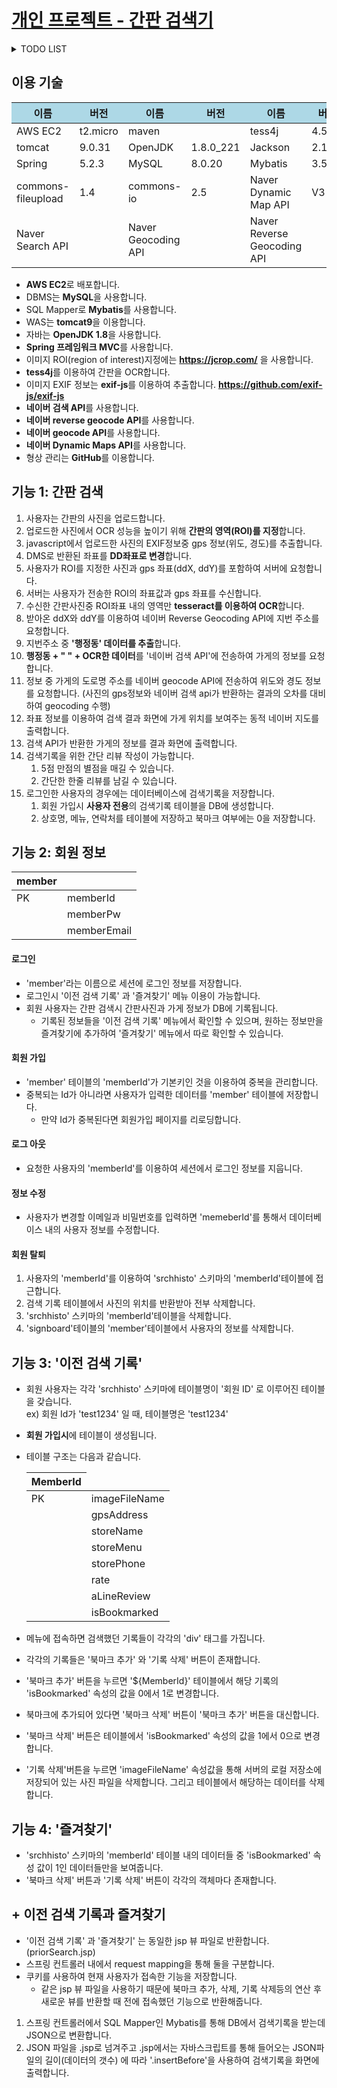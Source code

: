 # [개인 프로젝트 - 간판 검색기](http://jutabi.com)

<details markdown="1">
<summary>TODO LIST</summary>
<div markdown="1">

- (○) 다이어그램 그리기 
- (○) 블로그에 개발상황 연재하기
- (○) 스프링 프레임워크 사용
- (○) AWS EC2로 서비스 (ubuntu 18.04)
- (○) Tomcat 으로 Web Server
- (○) Github Private Repository 버전 관리
- (○) DB 적용 (MySQL)
- (○) 커넥션 풀 공부
- (○) Mybatis 적용
- (△) HTML, CSS 클린코드화
- (○) 이미지 파일 업로드
- (○) 로그인 기능
- (○) 검색기록 테이블 생성, 삭제
- (○) 검색기록 생성
- (○) 검색기록 보기
- (○) 검색기록 삭제
- (○) 즐겨찾기 보기
- (○) 즐겨찾기 추가
- (○) 이미지 OCR
- (○) 이미지 크롭
- (○) 이미지 크롭시 원본과 비율 일치
- (○) 별점 기능 추가
- (○) 한줄평 기능 추가
- (○) EXIF GPS 정보 추출
- (○) 네이버 reverse geocoding API
- (○) 가게 정보 네이버 검색 API로 요청
- (○) 네이버 Dynamic Map API
- (○) 이미지 테이블 삭제시 이미지도 삭제
- (○) 이미지 업로드하지 않고 제출 예외처리
- (○) 간판의 영역을 지정하지 않고 제출 예외처리
- (X) OCR 결과 없을 때 예외처리
- (X) GPS 정보 없을 때 예외처리
- (X) reverse geocoding 쿼리문 없을 때 예외 처리
- (X) 검색 API 반환 값에 정보 없을 때 예외처리
- (X) 로그인에 Spring Security 적용
- (X) 검색기록 페이징
- ----------------추가 항목----------------
- (○) 포트폴리오 블로그 생성
- (○) 개인프로젝트 설명 페이지 작성
- (X) 실사용자 전용 설명 (Web Page or Video)
- (X) 이력서 pdf version
- (f) 북마크, 즐겨찾기 스크롤 위치 저장
- (X) 하드코딩된 db로그인 정보 암호화
- (X) 댓글 기능
- (X) SSL 적용
- (X) 점주 메뉴 생성
- (X) Docker

</div>
</details>

## 이용 기술
<table>
    <thead>
    <tr bgcolor="#add8e6">
        <th>이름</th> <th>버전</th> <th>이름</th> <th>버전</th> <th>이름</th> <th>버전</th>
    </tr>
    </thead>
    <tbody>
    <tr>
        <td>AWS EC2 </td> <td>t2.micro</td>
        <td>maven </td> <td></td>
        <td>tess4j </td> <td>4.5.1</td>
    </tr>
    <tr>
        <td>tomcat </td> <td>9.0.31</td>
        <td>OpenJDK </td> <td>1.8.0_221</td>
        <td>Jackson </td> <td>2.11.0</td>
    </tr>
    <tr>
        <td>Spring </td> <td>5.2.3</td>
        <td>MySQL </td> <td>8.0.20</td>
        <td>Mybatis </td> <td>3.5.4</td>
    </tr>
    <tr>
        <td>commons-fileupload </td> <td>1.4</td>
        <td>commons-io </td> <td>2.5</td>
        <td>Naver Dynamic Map API</td> <td>V3</td>
    </tr>
    <tr>
        <td>Naver Search API </td> <td></td>
        <td>Naver Geocoding API </td> <td></td>
        <td>Naver Reverse Geocoding API</td> <td></td>
    </tr>
    </tbody>
</table>

- **AWS EC2**로 배포합니다.
- DBMS는 **MySQL**을 사용합니다.
- SQL Mapper로 **Mybatis**를 사용합니다.
- WAS는 **tomcat9**을 이용합니다.
- 자바는 **OpenJDK 1.8**을 사용합니다.
- **Spring 프레임워크 MVC**를 사용합니다.
- 이미지 ROI(region of interest)지정에는 **https://jcrop.com/** 을 사용합니다.
- **tess4j**를 이용하여 간판을 OCR합니다.
- 이미지 EXIF 정보는 **exif-js**를 이용하여 추출합니다. **https://github.com/exif-js/exif-js**
- **네이버 검색 API**를 사용합니다.
- **네이버 reverse geocode API**를 사용합니다.
- **네이버 geocode API**를 사용합니다.
- **네이버 Dynamic Maps API**를 사용합니다.
- 형상 관리는 **GitHub**를 이용합니다.

## 기능 1: 간판 검색
1. 사용자는 간판의 사진을 업로드합니다.
2. 업로드한 사진에서 OCR 성능을 높이기 위해 **간판의 영역(ROI)를 지정**합니다.
3. javascript에서 업로드한 사진의 EXIF정보중 gps 정보(위도, 경도)를 추출합니다.
4. DMS로 반환된 좌표를 **DD좌표로 변경**합니다.
5. 사용자가 ROI를 지정한 사진과 gps 좌표(ddX, ddY)를 포함하여 서버에 요청합니다.
6. 서버는 사용자가 전송한 ROI의 좌표값과 gps 좌표를 수신합니다.
7. 수신한 간판사진중 ROI좌표 내의 영역만 **tesseract를 이용하여 OCR**합니다.
8. 받아온 ddX와 ddY를 이용하여 네이버 Reverse Geocoding API에 지번 주소를 요청합니다.
9. 지번주소 중 **'행정동' 데이터를 추출**합니다.
10. **행정동 + " " + OCR한 데이터**를 '네이버 검색 API'에 전송하여 가게의 정보를 요청합니다.
11. 정보 중 가게의 도로명 주소를 네이버 geocode API에 전송하여 위도와 경도 정보를 요청합니다.
(사진의 gps정보와 네이버 검색 api가 반환하는 결과의 오차를 대비하여 geocoding 수행)
12. 좌표 정보를 이용하여 검색 결과 화면에 가게 위치를 보여주는 동적 네이버 지도를 출력합니다.
13. 검색 API가 반환한 가게의 정보를 결과 화면에 출력합니다.
14. 검색기록을 위한 간단 리뷰 작성이 가능합니다.
    1. 5점 만점의 별점을 매길 수 있습니다.
    2. 간단한 한줄 리뷰를 남길 수 있습니다.
15. 로그인한 사용자의 경우에는 데이터베이스에 검색기록을 저장합니다.
    1. 회원 가입시 **사용자 전용**의 검색기록 테이블을 DB에 생성합니다.
    2. 상호명, 메뉴, 연락처를 테이블에 저장하고 북마크 여부에는 0을 저장합니다.

## 기능 2: 회원 정보
<table>
<thread>
    <tr>
        <th>member</th>
    </tr>
</thread>
<tbody>
    <tr>
        <td>PK</td><td>memberId</td>
    </tr>
    <tr>
        <td></td><td>memberPw</td>
    </tr>
    <tr>
        <td></td><td>memberEmail</td>
    </tr>
</tbody>
</table>

#### 로그인
- 'member'라는 이름으로 세션에 로그인 정보를 저장합니다.
- 로그인시 '이전 검색 기록' 과 '즐겨찾기' 메뉴 이용이 가능합니다.
- 회원 사용자는 간판 검색시 간판사진과 가게 정보가 DB에 기록됩니다.
    - 기록된 정보들을 '이전 검색 기록' 메뉴에서 확인할 수 있으며, 원하는 정보만을 즐겨찾기에
    추가하여 '즐겨찾기' 메뉴에서 따로 확인할 수 있습니다.
#### 회원 가입
- 'member' 테이블의 'memberId'가 기본키인 것을 이용하여 중복을 관리합니다.
- 중복되는 Id가 아니라면 사용자가 입력한 데이터를 'member' 테이블에 저장합니다.
    - 만약 Id가 중복된다면 회원가입 페이지를 리로딩합니다.
#### 로그 아웃
- 요청한 사용자의 'memberId'를 이용하여 세션에서 로그인 정보를 지웁니다.
#### 정보 수정
- 사용자가 변경할 이메일과 비밀번호를 입력하면 'memeberId'를 통해서 데이터베이스 내의
사용자 정보를 수정합니다.
#### 회원 탈퇴
1. 사용자의 'memberId'를 이용하여 'srchhisto' 스키마의 'memberId'테이블에 접근합니다.
2. 검색 기록 테이블에서 사진의 위치를 반환받아 전부 삭제합니다.
3. 'srchhisto' 스키마의 'memberId'테이블을 삭제합니다.
4. 'signboard'테이블의 'member'테이블에서 사용자의 정보를 삭제합니다.

## 기능 3: '이전 검색 기록'
- 회원 사용자는 각각 'srchhisto' 스키마에 테이블명이 '회원 ID' 로 이루어진 테이블을 갖습니다.  
ex) 회원 Id가 'test1234' 일 때, 테이블명은 'test1234'
- **회원 가입시**에 테이블이 생성됩니다.
- 테이블 구조는 다음과 같습니다.
    <table>
        <thead>
        <tr>
            <th>MemberId</th>
        </tr>
        </thead>
        <tbody>
        <tr>
            <td>PK</td><td>imageFileName</td></tr>
        <tr>
            <td></td><td>gpsAddress</td></tr>
        <tr>
            <td></td><td>storeName</td></tr>
        <tr>
            <td></td><td>storeMenu</td></tr>
        <tr>
            <td></td><td>storePhone</td></tr>
        <tr>
            <td></td><td>rate</td></tr>
        <tr>
            <td></td><td>aLineReview</td></tr>
        <tr>
            <td></td><td>isBookmarked</td></tr>
        </tbody>
    </table>
    
- 메뉴에 접속하면 검색했던 기록들이 각각의 'div' 태그를 가집니다.
- 각각의 기록들은 '북마크 추가' 와 '기록 삭제' 버튼이 존재합니다.
- '북마크 추가' 버튼을 누르면 '${MemberId}' 테이블에서 해당 기록의 'isBookmarked' 
속성의 값을 0에서 1로 변경합니다.
- 북마크에 추가되어 있다면 '북마크 삭제' 버튼이 '북마크 추가' 버튼을 대신합니다.
- '북마크 삭제' 버튼은 테이블에서 'isBookmarked' 속성의 값을 1에서 0으로 변경합니다.
- '기록 삭제'버튼을 누르면 'imageFileName' 속성값을 통해 서버의 로컬 저장소에 저장되어 있는
사진 파일을 삭제합니다. 그리고 테이블에서 해당하는 데이터를 삭제합니다.
## 기능 4: '즐겨찾기'
- 'srchhisto' 스키마의 'memberId' 테이블 내의 데이터들 중 'isBookmarked' 속성 값이 1인
데이터들만을 보여줍니다.
- '북마크 삭제' 버튼과 '기록 삭제' 버튼이 각각의 객체마다 존재합니다.

## + 이전 검색 기록과 즐겨찾기
- '이전 검색 기록' 과 '즐겨찾기' 는 동일한 jsp 뷰 파일로 반환합니다. (priorSearch.jsp)
- 스프링 컨트롤러 내에서 request mapping을 통해 둘을 구분합니다.
- 쿠키를 사용하여 현재 사용자가 접속한 기능을 저장합니다.
    - 같은 jsp 뷰 파일을 사용하기 때문에 북마크 추가, 삭제, 기록 삭제등의 연산 후
    새로운 뷰를 반환할 때 전에 접속했던 기능으로 반환해줍니다.
1. 스프링 컨트롤러에서 SQL Mapper인 Mybatis를 통해 DB에서 검색기록을 받는데 JSON으로 변환합니다.
2. JSON 파일을 .jsp로 넘겨주고 .jsp에서는 자바스크립트를 통해 들어오는 JSON파일의 길이(데이터의 갯수)
에 따라 '.insertBefore'을 사용하여 검색기록을 화면에 출력합니다.
